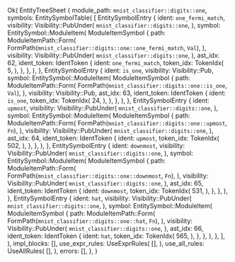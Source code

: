 Ok(
    EntityTreeSheet {
        module_path: `mnist_classifier::digits::one`,
        symbols: EntitySymbolTable(
            [
                EntitySymbolEntry {
                    ident: `one_fermi_match`,
                    visibility: Visibility::PubUnder(
                        `mnist_classifier::digits::one`,
                    ),
                    symbol: EntitySymbol::ModuleItem(
                        ModuleItemSymbol {
                            path: ModuleItemPath::Form(
                                FormPath(`mnist_classifier::digits::one::one_fermi_match`, `Val`),
                            ),
                            visibility: Visibility::PubUnder(
                                `mnist_classifier::digits::one`,
                            ),
                            ast_idx: 62,
                            ident_token: IdentToken {
                                ident: `one_fermi_match`,
                                token_idx: TokenIdx(
                                    5,
                                ),
                            },
                        },
                    ),
                },
                EntitySymbolEntry {
                    ident: `is_one`,
                    visibility: Visibility::Pub,
                    symbol: EntitySymbol::ModuleItem(
                        ModuleItemSymbol {
                            path: ModuleItemPath::Form(
                                FormPath(`mnist_classifier::digits::one::is_one`, `Val`),
                            ),
                            visibility: Visibility::Pub,
                            ast_idx: 63,
                            ident_token: IdentToken {
                                ident: `is_one`,
                                token_idx: TokenIdx(
                                    24,
                                ),
                            },
                        },
                    ),
                },
                EntitySymbolEntry {
                    ident: `upmost`,
                    visibility: Visibility::PubUnder(
                        `mnist_classifier::digits::one`,
                    ),
                    symbol: EntitySymbol::ModuleItem(
                        ModuleItemSymbol {
                            path: ModuleItemPath::Form(
                                FormPath(`mnist_classifier::digits::one::upmost`, `Fn`),
                            ),
                            visibility: Visibility::PubUnder(
                                `mnist_classifier::digits::one`,
                            ),
                            ast_idx: 64,
                            ident_token: IdentToken {
                                ident: `upmost`,
                                token_idx: TokenIdx(
                                    502,
                                ),
                            },
                        },
                    ),
                },
                EntitySymbolEntry {
                    ident: `downmost`,
                    visibility: Visibility::PubUnder(
                        `mnist_classifier::digits::one`,
                    ),
                    symbol: EntitySymbol::ModuleItem(
                        ModuleItemSymbol {
                            path: ModuleItemPath::Form(
                                FormPath(`mnist_classifier::digits::one::downmost`, `Fn`),
                            ),
                            visibility: Visibility::PubUnder(
                                `mnist_classifier::digits::one`,
                            ),
                            ast_idx: 65,
                            ident_token: IdentToken {
                                ident: `downmost`,
                                token_idx: TokenIdx(
                                    531,
                                ),
                            },
                        },
                    ),
                },
                EntitySymbolEntry {
                    ident: `hat`,
                    visibility: Visibility::PubUnder(
                        `mnist_classifier::digits::one`,
                    ),
                    symbol: EntitySymbol::ModuleItem(
                        ModuleItemSymbol {
                            path: ModuleItemPath::Form(
                                FormPath(`mnist_classifier::digits::one::hat`, `Fn`),
                            ),
                            visibility: Visibility::PubUnder(
                                `mnist_classifier::digits::one`,
                            ),
                            ast_idx: 66,
                            ident_token: IdentToken {
                                ident: `hat`,
                                token_idx: TokenIdx(
                                    565,
                                ),
                            },
                        },
                    ),
                },
            ],
        ),
        impl_blocks: [],
        use_expr_rules: UseExprRules(
            [],
        ),
        use_all_rules: UseAllRules(
            [],
        ),
        errors: [],
    },
)